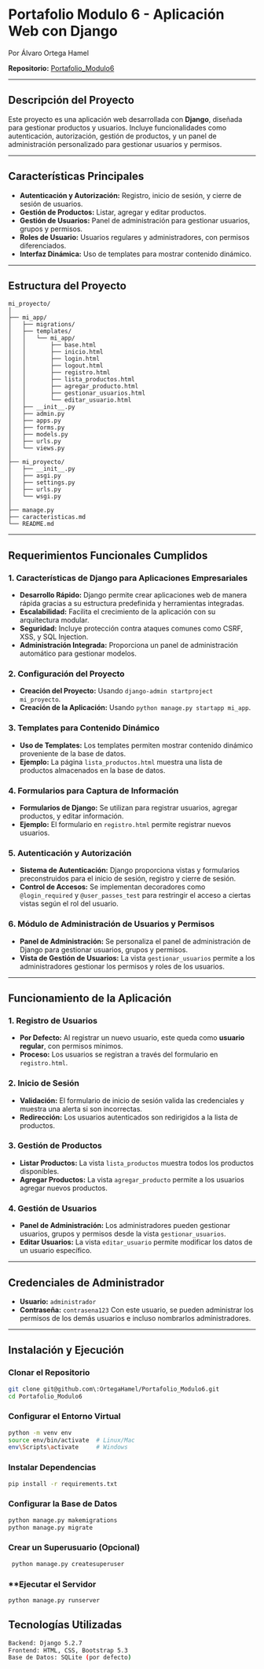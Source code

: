 # Portafolio Modulo 6 - Aplicación Web con Django
Por Álvaro Ortega Hamel

**Repositorio:** [Portafolio_Modulo6](https://github.com/OrtegaHamel/Portafolio_Modulo6.git)

---
## **Descripción del Proyecto**
Este proyecto es una aplicación web desarrollada con **Django**, diseñada para gestionar productos y usuarios. Incluye funcionalidades como autenticación, autorización, gestión de productos, y un panel de administración personalizado para gestionar usuarios y permisos.

---
## **Características Principales**
- **Autenticación y Autorización:** Registro, inicio de sesión, y cierre de sesión de usuarios.
- **Gestión de Productos:** Listar, agregar y editar productos.
- **Gestión de Usuarios:** Panel de administración para gestionar usuarios, grupos y permisos.
- **Roles de Usuario:** Usuarios regulares y administradores, con permisos diferenciados.
- **Interfaz Dinámica:** Uso de templates para mostrar contenido dinámico.

---
## **Estructura del Proyecto**

```
mi_proyecto/
│
├── mi_app/
│   ├── migrations/
│   ├── templates/
│   │   └── mi_app/
│   │       ├── base.html
│   │       ├── inicio.html
│   │       ├── login.html
│   │       ├── logout.html
│   │       ├── registro.html
│   │       ├── lista_productos.html
│   │       ├── agregar_producto.html
│   │       ├── gestionar_usuarios.html
│   │       └── editar_usuario.html
│   ├── __init__.py
│   ├── admin.py
│   ├── apps.py
│   ├── forms.py
│   ├── models.py
│   ├── urls.py
│   └── views.py
│
├── mi_proyecto/
│   ├── __init__.py
│   ├── asgi.py
│   ├── settings.py
│   ├── urls.py
│   └── wsgi.py
│
├── manage.py
├── caracteristicas.md
└── README.md
```



---
## **Requerimientos Funcionales Cumplidos**

### **1. Características de Django para Aplicaciones Empresariales**
- **Desarrollo Rápido:** Django permite crear aplicaciones web de manera rápida gracias a su estructura predefinida y herramientas integradas.
- **Escalabilidad:** Facilita el crecimiento de la aplicación con su arquitectura modular.
- **Seguridad:** Incluye protección contra ataques comunes como CSRF, XSS, y SQL Injection.
- **Administración Integrada:** Proporciona un panel de administración automático para gestionar modelos.

### **2. Configuración del Proyecto**
- **Creación del Proyecto:** Usando `django-admin startproject mi_proyecto`.
- **Creación de la Aplicación:** Usando `python manage.py startapp mi_app`.

### **3. Templates para Contenido Dinámico**
- **Uso de Templates:** Los templates permiten mostrar contenido dinámico proveniente de la base de datos.
- **Ejemplo:** La página `lista_productos.html` muestra una lista de productos almacenados en la base de datos.

### **4. Formularios para Captura de Información**
- **Formularios de Django:** Se utilizan para registrar usuarios, agregar productos, y editar información.
- **Ejemplo:** El formulario en `registro.html` permite registrar nuevos usuarios.

### **5. Autenticación y Autorización**
- **Sistema de Autenticación:** Django proporciona vistas y formularios preconstruidos para el inicio de sesión, registro y cierre de sesión.
- **Control de Accesos:** Se implementan decoradores como `@login_required` y `@user_passes_test` para restringir el acceso a ciertas vistas según el rol del usuario.

### **6. Módulo de Administración de Usuarios y Permisos**
- **Panel de Administración:** Se personaliza el panel de administración de Django para gestionar usuarios, grupos y permisos.
- **Vista de Gestión de Usuarios:** La vista `gestionar_usuarios` permite a los administradores gestionar los permisos y roles de los usuarios.

---
## **Funcionamiento de la Aplicación**

### **1. Registro de Usuarios**
- **Por Defecto:** Al registrar un nuevo usuario, este queda como **usuario regular**, con permisos mínimos.
- **Proceso:** Los usuarios se registran a través del formulario en `registro.html`.

### **2. Inicio de Sesión**
- **Validación:** El formulario de inicio de sesión valida las credenciales y muestra una alerta si son incorrectas.
- **Redirección:** Los usuarios autenticados son redirigidos a la lista de productos.

### **3. Gestión de Productos**
- **Listar Productos:** La vista `lista_productos` muestra todos los productos disponibles.
- **Agregar Productos:** La vista `agregar_producto` permite a los usuarios agregar nuevos productos.

### **4. Gestión de Usuarios**
- **Panel de Administración:** Los administradores pueden gestionar usuarios, grupos y permisos desde la vista `gestionar_usuarios`.
- **Editar Usuarios:** La vista `editar_usuario` permite modificar los datos de un usuario específico.

---
## **Credenciales de Administrador**
- **Usuario:** `administrador`
- **Contraseña:** `contrasena123`
Con este usuario, se pueden administrar los permisos de los demás usuarios e incluso nombrarlos administradores.

---
## **Instalación y Ejecución**

### **Clonar el Repositorio**
```bash
git clone git@github.com\:OrtegaHamel/Portafolio_Modulo6.git
cd Portafolio_Modulo6
```

### **Configurar el Entorno Virtual**
```bash
python -m venv env
source env/bin/activate  # Linux/Mac
env\Scripts\activate     # Windows
```

### **Instalar Dependencias**
```bash
pip install -r requirements.txt
```

### **Configurar la Base de Datos**
```bash
python manage.py makemigrations
python manage.py migrate
```

### **Crear un Superusuario (Opcional)**
```bash
 python manage.py createsuperuser
```
### **Ejecutar el Servidor
```bash
python manage.py runserver
```

## **Tecnologías Utilizadas**
```bash
Backend: Django 5.2.7
Frontend: HTML, CSS, Bootstrap 5.3
Base de Datos: SQLite (por defecto)
```